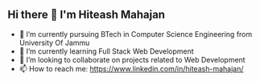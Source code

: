 ## Hi there 👋 I'm Hiteash Mahajan
- 🔭 I’m currently pursuing BTech in Computer Science Engineering from University Of Jammu
- 🌱 I’m currently learning Full Stack Web Development
- 👯 I’m looking to collaborate on projects related to Web Development
- 📫 How to reach me: https://www.linkedin.com/in/hiteash-mahajan/


<!--
**hiteashgupta1/hiteashgupta1** is a ✨ _special_ ✨ repository because its `README.md` (this file) appears on your GitHub profile.

Here are some ideas to get you started:

- 🔭 I’m currently pursuing BTech in Computer Science Engineering from University Of Jammu
- 🌱 I’m currently learning Full Stack Web Development
- 👯 I’m looking to collaborate on projects related to Web Development
- 🤔 I’m looking for help with ...
- 💬 Ask me about ...
- 📫 How to reach me: https://www.linkedin.com/in/hiteash-mahajan/
- 😄 Pronouns: ...
- ⚡ Fun fact: ...
-->
